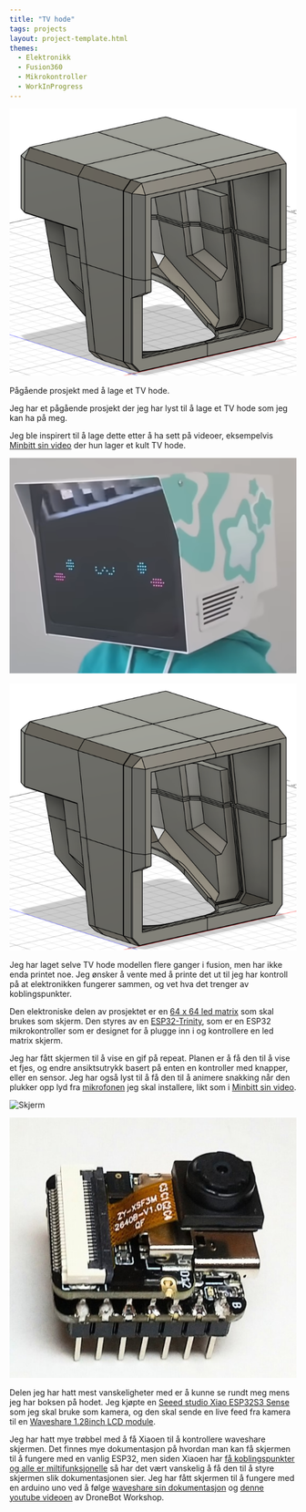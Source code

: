 ```yaml
---
title: "TV hode"
tags: projects
layout: project-template.html
themes:
  - Elektronikk
  - Fusion360
  - Mikrokontroller
  - WorkInProgress
---
```


![Fusion design av TV hode](/assets/images/Projects/TVHead/FrameFusion.png)

Pågående prosjekt med å lage et TV hode.

<div class="split"></div>

<div class="section-box">

<div class="text-section">

Jeg har et pågående prosjekt der jeg har lyst til å lage et TV hode som jeg kan ha på meg.

Jeg ble inspirert til å lage dette etter å ha sett på videoer, eksempelvis [Minbitt sin video](https://www.youtube.com/watch?v=yEIA7uc1x5s&t=383s) der hun lager et kult TV hode.

</div>

<div class="image-section">

![Minbitt TV hode](/assets/images/Projects/TVHead/MinbittHead.png)

</div>

</div>

<div class="section-box">

<div class="image-section">

![Fusion design av TV hode](/assets/images/Projects/TVHead/FrameFusion.png)

</div>

<div class="text-section">

Jeg har laget selve TV hode modellen flere ganger i fusion, men har ikke enda printet noe. Jeg ønsker å vente med å printe det ut til jeg har kontroll på at elektronikken fungerer sammen, og vet hva det trenger av koblingspunkter.

</div>

</div>

<div class="section-box">

<div class="text-section">

Den elektroniske delen av prosjektet er en [64 x 64 led matrix](https://www.aliexpress.com/item/1005005720691780.html?spm=a2g0o.order_list.order_list_main.9.1ab01802UfTOCU) som skal brukes som skjerm. Den styres av en [ESP32-Trinity](https://www.makerfabs.com/esp32-trinity.html), som er en ESP32 mikrokontroller som er designet for å plugge inn i og kontrollere en led matrix skjerm.

<div class="spacer"></div>

Jeg har fått skjermen til å vise en gif på repeat. Planen er å få den til å vise et fjes, og endre ansiktsutrykk basert på enten en kontroller med knapper, eller en sensor. Jeg har også lyst til å få den til å animere snakking når den plukker opp lyd fra [mikrofonen](https://www.aliexpress.com/item/1005004019287254.html?spm=a2g0o.order_detail.order_detail_item.2.219df19c4NbXtu) jeg skal installere, likt som i [Minbitt sin video](https://www.youtube.com/watch?v=yEIA7uc1x5s&t=383s).

</div>

<div class="image-section">

![Skjerm](/assets/images/Projects/TVHead/ScreenHeartbeat.jpg)

</div>

</div>

<div class="section-box">

<div class="image-section">

![Xiao ESP32S3 Sense](/assets/images/Projects/TVHead/XiaoESP32S3Sense.jpg)

</div>

<div class="text-section">

Delen jeg har hatt mest vanskeligheter med er å kunne se rundt meg mens jeg har boksen på hodet. Jeg kjøpte en [Seeed studio Xiao ESP32S3 Sense](https://www.seeedstudio.com/XIAO-ESP32S3-Sense-p-5639.html) som jeg skal bruke som kamera, og den skal sende en live feed fra kamera til en [Waveshare 1.28inch LCD module](https://www.waveshare.com/1.28inch-LCD-Module.htm).

Jeg har hatt mye trøbbel med å få Xiaoen til å kontrollere waveshare skjermen. Det finnes mye dokumentasjon på hvordan man kan få skjermen til å fungere med en vanlig ESP32, men siden Xiaoen har [få koblingspunkter og alle er miltifunksjonelle](https://wiki.seeedstudio.com/xiao_esp32s3_getting_started/#hardware-overview) så har det vært vanskelig å få den til å styre skjermen slik dokumentasjonen sier. Jeg har fått skjermen til å fungere med en arduino uno ved å følge [waveshare sin dokumentasjon](https://www.waveshare.com/wiki/1.28inch_LCD_Module) og [denne youtube videoen](https://dronebotworkshop.com/gc9a01/) av DroneBot Workshop.

</div>

</div>